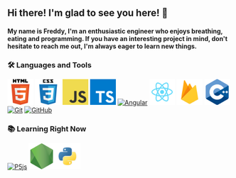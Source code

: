 ## Hi there! I'm glad to see you here! 👋

#### My name is Freddy, I'm an enthusiastic engineer who enjoys breathing, eating and programming. If you have an interesting project in mind, don't hesitate to reach me out, I'm always eager to learn new things.

### 🛠 Languages and Tools

[<img alt="HTML" width="58" src="https://raw.githubusercontent.com/github/explore/80688e429a7d4ef2fca1e82350fe8e3517d3494d/topics/html/html.png" />][HTML]
[<img alt="CSS" width="58" src="https://raw.githubusercontent.com/github/explore/80688e429a7d4ef2fca1e82350fe8e3517d3494d/topics/css/css.png" />][CSS]
[<img alt="JavaScript" width="58" src="https://raw.githubusercontent.com/github/explore/80688e429a7d4ef2fca1e82350fe8e3517d3494d/topics/javascript/javascript.png" />][JavaScript]
[<img alt="TypeScript" width="58" src="https://raw.githubusercontent.com/github/explore/80688e429a7d4ef2fca1e82350fe8e3517d3494d/topics/typescript/typescript.png" />][TypeScript]
[<img alt="Angular" width="58" src="https://angular.io/assets/images/logos/angular/angular.svg" />][Angular]
[<img alt="React" width="58" src="https://raw.githubusercontent.com/github/explore/80688e429a7d4ef2fca1e82350fe8e3517d3494d/topics/react/react.png" />][React]
[<img alt="Firebase" width="58" src="https://raw.githubusercontent.com/github/explore/80688e429a7d4ef2fca1e82350fe8e3517d3494d/topics/firebase/firebase.png" />][Firebase]
[<img alt="[C++" width="58" src="https://raw.githubusercontent.com/github/explore/80688e429a7d4ef2fca1e82350fe8e3517d3494d/topics/cpp/cpp.png" />][C++]
[<img alt="Git" width="58" src="https://www.vectorlogo.zone/logos/git-scm/git-scm-icon.svg" />][Git]
[<img alt="GitHub" width="58" src="https://cdn.jsdelivr.net/npm/simple-icons@v3/icons/github.svg" />][GitHub]

### 📚 Learning Right Now

[<img alt="P5js" width="58" src="https://p5js.org/assets/img/p5js.svg" />][P5js]
[<img alt="Node" width="58" src="https://raw.githubusercontent.com/github/explore/80688e429a7d4ef2fca1e82350fe8e3517d3494d/topics/nodejs/nodejs.png" />][Node][<img alt="Python" width="58" src="https://raw.githubusercontent.com/github/explore/80688e429a7d4ef2fca1e82350fe8e3517d3494d/topics/python/python.png" />][Python]


<!--
**FreddyMartinez/FreddyMartinez** is a ✨ _special_ ✨ repository because its `README.md` (this file) appears on your GitHub profile.

Here are some ideas to get you started:

- 🔭 I’m currently working on ...
- 🌱 I’m currently learning ...
- 👯 I’m looking to collaborate on ...
- 🤔 I’m looking for help with ...
- 💬 Ask me about ...
- 📫 How to reach me: ...
- 😄 Pronouns: ...
- ⚡ Fun fact: ...
-->

<!-- Reference URLs -->
[HTML]: https://github.com/search?q=html
[CSS]: https://github.com/search?q=css
[JavaScript]: https://github.com/search?q=javascript
[TypeScript]: https://www.typescriptlang.org/
[React]: https://reactjs.org/
[Jest]: https://jestjs.io/
[Testing Library]: https://testing-library.com/
[Node]: https://nodejs.org/en/
[Firebase]: https://firebase.google.com/
[C++]: https://github.com/search?q=cpp
[Python]: https://github.com/search?q=python
[Git]: https://git-scm.com/
[GitHub]: https://github.com/
[P5js]: https://p5js.org/
[Angular]: https://angular.io/
